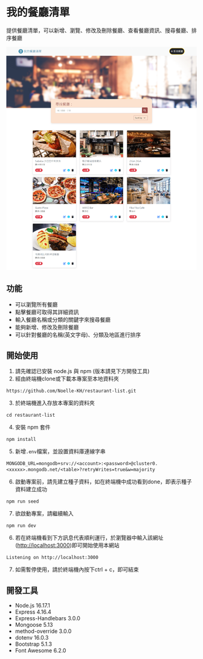 # 我的餐廳清單
提供餐廳清單，可以新增、瀏覽、修改及刪除餐廳、查看餐廳資訊、搜尋餐廳、排序餐廳

<img src='resource/preview.png'>

## 功能
* 可以瀏覽所有餐廳
* 點擊餐廳可取得其詳細資訊
* 輸入餐廳名稱或分類的關鍵字來搜尋餐廳
* 能夠新增、修改及刪除餐廳
* 可以針對餐廳的名稱(英文字母)、分類及地區進行排序

## 開始使用
1. 請先確認已安裝 node.js 與 npm (版本請見下方開發工具)
2. 經由終端機clone或下載本專案至本地資料夾
  ```
  https://github.com/Noelle-KH/restaurant-list.git
  ```
3. 於終端機進入存放本專案的資料夾
  ```
  cd restaurant-list
  ```
4. 安裝 npm 套件
  ```
  npm install
  ```

5. 新增```.env```檔案，並設置資料庫連線字串
  ```
  MONGODB_URL=mongodb+srv://<account>:<password>@cluster0.<xxxxx>.mongodb.net/<table>?retryWrites=true&w=majority
  ```
6. 啟動專案前，請先建立種子資料，如在終端機中成功看到done，即表示種子資料建立成功
  ```
  npm run seed
  ```
7. 欲啟動專案，請繼續輸入
  ```
  npm run dev
  ```
6. 若在終端機看到下方訊息代表順利運行，於瀏覽器中輸入該網址([http://localhost:3000](http://localhost:3000))即可開始使用本網站
  ```
  Listening on http://localhost:3000
  ```
7. 如需暫停使用，請於終端機內按下ctrl + c，即可結束


## 開發工具
* Node.js 16.17.1
* Express 4.16.4
* Express-Handlebars 3.0.0
* Mongoose 5.13
* method-override 3.0.0
* dotenv 16.0.3
* Bootstrap 5.1.3
* Font Awesome 6.2.0

